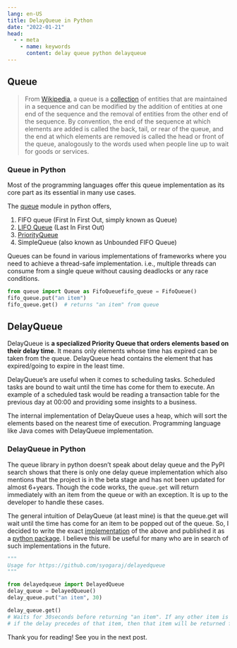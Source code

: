 ```yaml
---
lang: en-US
title: DelayQueue in Python
date: "2022-01-21"
head:
  - - meta
    - name: keywords
      content: delay queue python delayqueue
---
```


## Queue

> From [Wikipedia](<https://en.wikipedia.org/wiki/Queue_(abstract_data_type)>), a queue is a [collection](<https://en.wikipedia.org/wiki/Collection_(abstract_data_type)>) of entities that are maintained in a sequence and can be modified by the addition of entities at one end of the sequence and the removal of entities from the other end of the sequence. By convention, the end of the sequence at which elements are added is called the back, tail, or rear of the queue, and the end at which elements are removed is called the head or front of the queue, analogously to the words used when people line up to wait for goods or services.

### Queue in Python

Most of the programming languages offer this queue implementation as its core part as its essential in many use cases.

The [queue](https://docs.python.org/3/library/queue.html#module-queue) module in python offers,

1. FIFO queue (First In First Out, simply known as Queue)
2. [LIFO Queue](https://docs.python.org/3/library/queue.html#queue.LifoQueue) (Last In First Out)
3. [PriorityQueue](https://docs.python.org/3/library/queue.html#queue.PriorityQueue)
4. SimpleQueue (also known as Unbounded FIFO Queue)

Queues can be found in various implementations of frameworks where you need to achieve a thread-safe implementation. i.e., multiple threads can consume from a single queue without causing deadlocks or any race conditions.

```python
from queue import Queue as FifoQueuefifo_queue = FifoQueue()
fifo_queue.put("an item")
fifo_queue.get()  # returns "an item" from queue
```

## DelayQueue

DelayQueue is **a specialized Priority Queue that orders elements based on their delay time**. It means only elements whose time has expired can be taken from the queue. DelayQueue head contains the element that has expired/going to expire in the least time.

DelayQueue’s are useful when it comes to scheduling tasks. Scheduled tasks are bound to wait until the time has come for them to execute. An example of a scheduled task would be reading a transaction table for the previous day at 00:00 and providing some insights to a business.

The internal implementation of DelayQueue uses a heap, which will sort the elements based on the nearest time of execution. Programming language like Java comes with DelayQueue implementation.

### DelayQueue in Python

The queue library in python doesn’t speak about delay queue and the PyPI search shows that there is only one delay queue implementation which also mentions that the project is in the beta stage and has not been updated for almost 6+years. Though the code works, the `queue.get` will return immediately with an item from the queue or with an exception. It is up to the developer to handle these cases.

The general intuition of DelayQueue (at least mine) is that the queue.get will wait until the time has come for an item to be popped out of the queue. So, I decided to write the exact [implementation](https://github.com/syogaraj/delayedqueue) of the above and published it as a [python package](https://pypi.org/project/delayedqueue/). I believe this will be useful for many who are in search of such implementations in the future.

```python
"""
Usage for https://github.com/syogaraj/delayedqueue
"""

from delayedqueue import DelayedQueue
delay_queue = DelayedQueue()
delay_queue.put("an item", 30)

delay_queue.get()
# Waits for 30seconds before returning "an item". If any other item is added via another thread and
# if the delay precedes of that item, then that item will be returned first.

```

Thank you for reading! See you in the next post.
